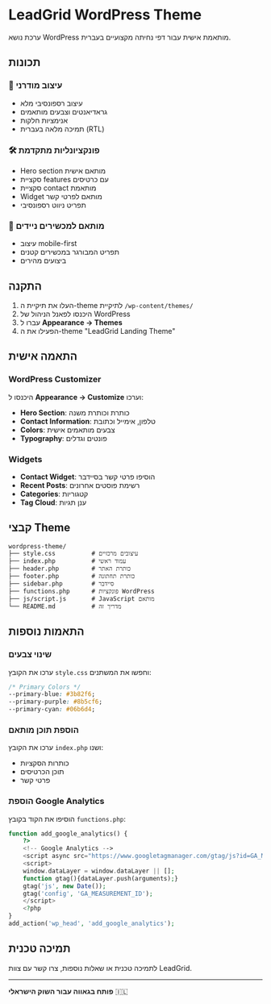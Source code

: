 
# LeadGrid WordPress Theme

ערכת נושא WordPress מותאמת אישית עבור דפי נחיתה מקצועיים בעברית.

## תכונות

### 🎨 **עיצוב מודרני**
- עיצוב רספונסיבי מלא
- גראדיאנטים וצבעים מותאמים
- אנימציות חלקות
- תמיכה מלאה בעברית (RTL)

### 🛠️ **פונקציונליות מתקדמת**
- Hero section מותאם אישית
- סקציית features עם כרטיסים
- סקציית contact מותאמת
- Widget מותאם לפרטי קשר
- תפריט ניווט רספונסיבי

### 📱 **מותאם למכשירים ניידים**
- עיצוב mobile-first
- תפריט המבורגר במכשירים קטנים
- ביצועים מהירים

## התקנה

1. העלו את תיקיית ה-theme לתיקיית `/wp-content/themes/`
2. היכנסו לפאנל הניהול של WordPress
3. עברו ל **Appearance → Themes**
4. הפעילו את ה-theme "LeadGrid Landing Theme"

## התאמה אישית

### WordPress Customizer
היכנסו ל **Appearance → Customize** וערכו:

- **Hero Section**: כותרת וכותרת משנה
- **Contact Information**: טלפון, אימייל וכתובת
- **Colors**: צבעים מותאמים אישית
- **Typography**: פונטים וגדלים

### Widgets
- **Contact Widget**: הוסיפו פרטי קשר בסיידבר
- **Recent Posts**: רשימת פוסטים אחרונים
- **Categories**: קטגוריות
- **Tag Cloud**: ענן תגיות

## קבצי Theme

```
wordpress-theme/
├── style.css          # עיצובים מרכזיים
├── index.php          # עמוד ראשי
├── header.php         # כותרת האתר
├── footer.php         # כותרת תחתונה
├── sidebar.php        # סיידבר
├── functions.php      # פונקציות WordPress
├── js/script.js       # JavaScript מותאם
└── README.md          # מדריך זה
```

## התאמות נוספות

### שינוי צבעים
ערכו את הקובץ `style.css` וחפשו את המשתנים:
```css
/* Primary Colors */
--primary-blue: #3b82f6;
--primary-purple: #8b5cf6;
--primary-cyan: #06b6d4;
```

### הוספת תוכן מותאם
ערכו את הקובץ `index.php` ושנו:
- כותרות הסקציות
- תוכן הכרטיסים
- פרטי קשר

### הוספת Google Analytics
הוסיפו את הקוד בקובץ `functions.php`:
```php
function add_google_analytics() {
    ?>
    <!-- Google Analytics -->
    <script async src="https://www.googletagmanager.com/gtag/js?id=GA_MEASUREMENT_ID"></script>
    <script>
    window.dataLayer = window.dataLayer || [];
    function gtag(){dataLayer.push(arguments);}
    gtag('js', new Date());
    gtag('config', 'GA_MEASUREMENT_ID');
    </script>
    <?php
}
add_action('wp_head', 'add_google_analytics');
```

## תמיכה טכנית

לתמיכה טכנית או שאלות נוספות, צרו קשר עם צוות LeadGrid.

---

**פותח בגאווה עבור השוק הישראלי** 🇮🇱

